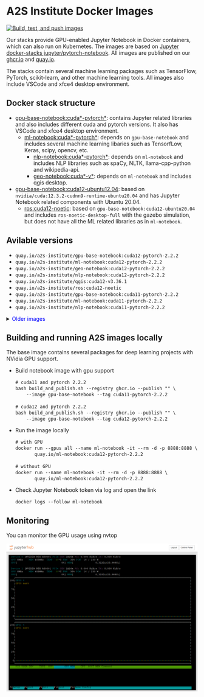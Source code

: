 # A2S Institute Docker Images

[![Build, test, and push images](https://github.com/a2s-institute/docker-stacks/actions/workflows/docker.yml/badge.svg)](https://github.com/a2s-institute/docker-stacks/actions/workflows/docker.yml)

Our stacks provide GPU-enabled Jupyter Notebook in Docker containers, which can also run on Kubernetes. The images are based on [Jupyter docker-stacks jupyter/pytorch-notebook](https://github.com/jupyter/docker-stacks/tree/main/images/pytorch-notebook). All images are published on our [ghcr.io](https://github.com/orgs/a2s-institute/packages) and [quay.io](https://quay.io/user/a2s-institute/).

The stacks contain several machine learning packages such as TensorFlow, PyTorch, scikit-learn, and other machine learning tools. All images also include VSCode and xfce4 desktop environment.

## Docker stack structure
* [gpu-base-notebook:cuda*-pytorch*](https://github.com/a2s-institute/docker-stacks/tree/master/base-gpu-notebook): contains Jupyter related libraries and also includes different cuda and pytorch versions. It also has VSCode and xfce4 desktop environment.
  * [ml-notebook:cuda*-pytorch*](https://github.com/a2s-institute/docker-stacks/tree/master/ml-notebook): depends on `gpu-base-notebook` and includes several machine learning libaries such as TensorfLow, Keras, scipy, opencv, etc.
    * [nlp-notebook:cuda*-pytorch*](https://github.com/a2s-institute/docker-stacks/tree/master/nlp-notebook): depends on `ml-notebook` and includes NLP libraries such as spaCy, NLTK, llama-cpp-python and wikipedia-api.
    * [geo-notebook:cuda*-v*](https://github.com/a2s-institute/docker-stacks/tree/master/geo-notebook/cuda12-v3.36.1): depends on `ml-notebook` and includes qgis desktop.
* [gpu-base-notebook:cuda12-ubuntu12.04](https://github.com/a2s-institute/docker-stacks/tree/master/base-gpu-notebook/cuda12-ubuntu20.04): based on `nvidia/cuda:12.3.2-cudnn9-runtime-ubuntu20.04` and has Jupyter Notebook related components with Ubuntu 20.04.
  * [ros:cuda12-noetic](https://github.com/a2s-institute/docker-stacks/tree/master/ros/cuda12-noetic): based on `gpu-base-notebook:cuda12-ubuntu20.04` and includes `ros-noetic-desktop-full` with the gazebo simulation, but does not have  all the ML related libraries as in `ml-notebook`.


## Avilable versions
* `quay.io/a2s-institute/gpu-base-notebook:cuda12-pytorch-2.2.2`
* `quay.io/a2s-institute/ml-notebook:cuda12-pytorch-2.2.2`
* `quay.io/a2s-institute/geo-notebook:cuda12-pytorch-2.2.2`
* `quay.io/a2s-institute/nlp-notebook:cuda12-pytorch-2.2.2`
* `quay.io/a2s-institute/qgis:cuda12-v3.36.1`
* `quay.io/a2s-institute/ros:cuda12-noetic`
* `quay.io/a2s-institute/gpu-base-notebook:cuda11-pytorch-2.2.2`
* `quay.io/a2s-institute/ml-notebook:cuda11-pytorch-2.2.2`
* `quay.io/a2s-institute/nlp-notebook:cuda11-pytorch-2.2.2`

<details>
<summary><font color=blue> Older images</font></summary>

- `ghcr.io/a2s-institute/docker-stacks/gpu-notebook:cuda11.3.1-ubuntu22.04` (no vscode and xfce desktop)
- `ghcr.io/a2s-institute/docker-stacks/gpu-notebook:cuda11.8.0-ubuntu22.04` (no vscode and xfce desktop)
- `ghcr.io/a2s-institute/docker-stacks/gpu-notebook:cuda12.1.0-ubuntu22.04` (no vscode and xfce desktop)

</details>

## Building and running A2S images locally

The base image  contains several packages for deep learning projects with NVidia GPU support.

* Build notebook image with gpu support
  ```
  # cuda11 and pytorch 2.2.2
  bash build_and_publish.sh --registry ghcr.io --publish "" \
      --image gpu-base-notebook --tag cuda11-pytorch-2.2.2

  # cuda12 and pytorch 2.2.2
  bash build_and_publish.sh --registry ghcr.io --publish "" \
      --image gpu-base-notebook --tag cuda12-pytorch-2.2.2
  ```

* Run the image locally
  ```
  # with GPU
  docker run --gpus all --name ml-notebook -it --rm -d -p 8888:8888 \
         quay.io/ml-notebook:cuda12-pytorch-2.2.2

  # without GPU
  docker run --name ml-notebook -it --rm -d -p 8888:8888 \
         quay.io/ml-notebook:cuda12-pytorch-2.2.2
  ```

* Check Jupyter Notebook token via log and open the link
  ```
  docker logs --follow ml-notebook

  ``` 

## Monitoring

You can monitor the GPU usage using nvtop

<img src="figures/nvtop.png" alt="nvtop gpu monitoring" width="640">

